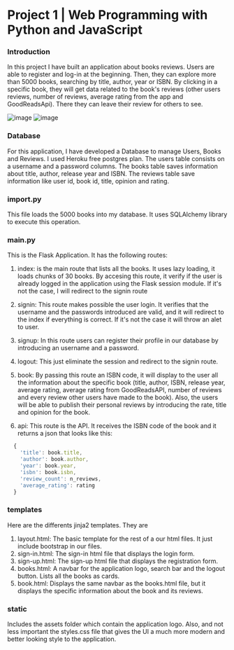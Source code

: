 # Project 1 | Web Programming with Python and JavaScript

### Introduction

In this project I have built an application about books reviews. Users are able to register and log-in at the beginning. Then, they can explore more than 5000 books, searching by title, author, year or ISBN. By clicking in a specific book, they will get data related to the book's reviews (other users reviews, number of reviews, average rating from the app and GoodReadsApi). There they can leave their review for others to see.

![image](https://user-images.githubusercontent.com/38411225/86302202-a1796a00-bbcd-11ea-9178-30f00a4cdae8.png)
![image](https://user-images.githubusercontent.com/38411225/86302181-945c7b00-bbcd-11ea-913d-5a3239d28cce.png)


### Database

For this application, I have developed a Database to manage Users, Books and Reviews. I used Heroku free postgres plan. The users table consists on a username and a password columns. The books table saves information about title, author, release year and ISBN. The reviews table save information like user id, book id, title, opinion and rating.

### import.py

This file loads the 5000 books into my database. It uses SQLAlchemy library to execute this operation.

### main.py

This is the Flask Application. It has the following routes:

1. index: is the main route that lists all the books. It uses lazy loading, it loads chunks of 30 books. By accesing this route, it verify if the user is already logged in the application using the Flask session module. If it's not the case, I will redirect to the signin route

2. signin: This route makes possible the user login. It verifies that the username and the passwords introduced are valid, and it will redirect to the index if everything is correct. If it's not the case it will throw an alet to user.

3. signup: In this route users can register their profile in our database by introducing an username and a password.

4. logout: This just eliminate the session and redirect to the signin route.

5. book: By passing this route an ISBN code, it will display to the user all the information about the specific book (title, author, ISBN, release year, average rating, average rating from GoodReadsAPI, number of reviews and every review other users have made to the book). Also, the users will be able to publish their personal reviews by introducing the rate, title and opinion for the book.

6. api: This route is the API. It receives the ISBN code of the book and it returns a json that looks like this:


```javascript
  {
    'title': book.title,
    'author': book.author,
    'year': book.year,
    'isbn': book.isbn,
    'review_count': n_reviews,
    'average_rating': rating
  }
```

### templates

Here are the differents jinja2 templates. They are

1. layout.html: The basic template for the rest of a our html files. It just include bootstrap in our files.
2. sign-in.html: The sign-in html file that displays the login form.
3. sign-up.html: The sign-up html file that displays the registration form.
4. books.html: A navbar for the application logo, search bar and the logout button. Lists all the books as cards.
5. book.html: Displays the same navbar as the books.html file, but it displays the specific information about the book and its reviews.

### static

Includes the assets folder which contain the application logo. Also, and not less important the styles.css file that gives the UI a much more modern and better looking style to the application.

